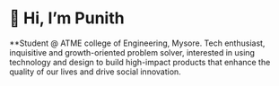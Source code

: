 # 👋 Hi, I’m Punith 
 **Student @ ATME college of Engineering, Mysore.
 Tech enthusiast, inquisitive and growth-oriented problem solver, 
 interested in using technology and design 
 to build high-impact products that enhance the quality of our lives and drive social innovation.



